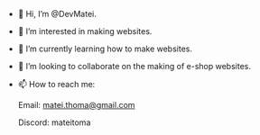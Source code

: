 - 👋 Hi, I’m @DevMatei.
- 👀 I’m interested in making websites.
- 🌱 I’m currently learning how to make websites.
- 💞️ I’m looking to collaborate on the making of e-shop websites.
- 📫 How to reach me:

   Email: matei.thoma@gmail.com
   
   
   Discord: mateitoma

<!---
DevMatei/DevMatei is a ✨ special ✨ repository because its `README.md` (this file) appears on your GitHub profile.
You can click the Preview link to take a look at your changes.
--->
